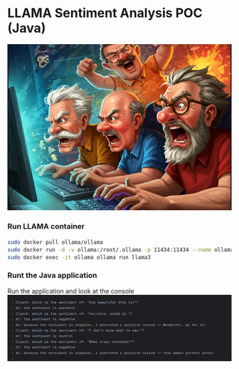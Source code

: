 # LLAMA Sentiment Analysis POC (Java)
![header](images/header.png)
### Run LLAMA container

```bash
sudo docker pull ollama/ollama
sudo docker run -d -v ollama:/root/.ollama -p 11434:11434 --name ollama ollama/ollama
sudo docker exec -it ollama ollama run llama3
```

### Runt the Java application

Run the application and look at the console
![console-result](images/ai-interaction.png)